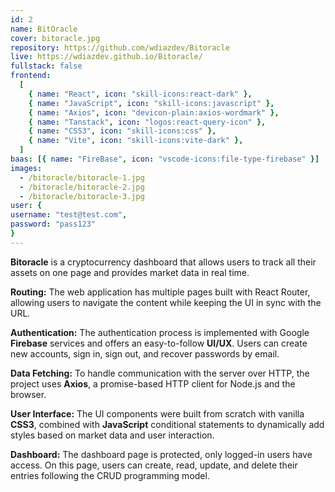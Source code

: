 ```yaml
---
id: 2
name: BitOracle
cover: bitoracle.jpg
repository: https://github.com/wdiazdev/Bitoracle
live: https://wdiazdev.github.io/Bitoracle/
fullstack: false
frontend:
  [
    { name: "React", icon: "skill-icons:react-dark" },
    { name: "JavaScript", icon: "skill-icons:javascript" },
    { name: "Axios", icon: "devicon-plain:axios-wordmark" },
    { name: "Tanstack", icon: "logos:react-query-icon" },
    { name: "CSS3", icon: "skill-icons:css" },
    { name: "Vite", icon: "skill-icons:vite-dark" },
  ]
baas: [{ name: "FireBase", icon: "vscode-icons:file-type-firebase" }]
images:
  - /bitoracle/bitoracle-1.jpg
  - /bitoracle/bitoracle-2.jpg
  - /bitoracle/bitoracle-3.jpg
user: { 
username: "test@test.com",
password: "pass123" 
}
---
```


**Bitoracle** is a cryptocurrency dashboard that allows users to track all their assets on one page and provides market data in real time.

**Routing:** The web application has multiple pages built with React Router, allowing users to navigate the content while keeping the UI in sync with the URL.

**Authentication:** The authentication process is implemented with Google **Firebase** services and offers an easy-to-follow **UI/UX**. Users can create new accounts, sign in, sign out, and recover passwords by email.

**Data Fetching:** To handle communication with the server over HTTP, the project uses **Axios**, a promise-based HTTP client for Node.js and the browser.

**User Interface:** The UI components were built from scratch with vanilla **CSS3**, combined with **JavaScript** conditional statements to dynamically add styles based on market data and user interaction.

**Dashboard:** The dashboard page is protected, only logged-in users have access. On this page, users can create, read, update, and delete their entries following the CRUD programming model.
